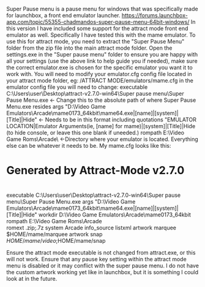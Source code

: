 Super Pause menu is a pause menu for windows that was specifically made for launchbox, a front end emulator launcher. https://forums.launchbox-app.com/topic/55355-chadmandos-super-pause-menu-64bit-windows/
In this version I have included some support for the attract mode front end emulator as well. Specifically I have tested this with the mame emulator.
To use this for attract mode, you need to extract the "Super Pause Menu" folder from the zip file into the main attract mode folder. Open the settings.exe in the "Super pause menu" folder to ensure you are happy with all your settings (use the above link to help guide you if needed), make sure the correct emulator.exe is chosen for the specific emulator you want it to work with.
You will need to modify your emulator.cfg config file located in your attract mode folder, eg: /ATTRACT MODE/emulators/mame.cfg
in the emulator config file you will need to change:
executable           C:\Users\user\Desktop\attract-v2.7.0-win64\Super pause menu\Super Pause Menu.exe <- Change this to the absolute path of where Super Pause Menu.exe resides
args                 "D:\Video Game Emulators\Arcade\mame0173_64kbit\mame64.exe|[name]|[system]|[Title]|Hide" <- Needs to be in this format including quotations "EMULATOR LOCATION|Emulator Arguments(ie, [name] for mame)|[system]|[Title]|Hide (to hide console, or leave this one blank if uneeded.)
rompath              E:\Video Game Roms\Arcade\ <-Directory where your emulator is located.
Everything else can be whatever it needs to be.
My mame.cfg looks like this:

# Generated by Attract-Mode v2.7.0
#
executable           C:\Users\user\Desktop\attract-v2.7.0-win64\Super pause menu\Super Pause Menu.exe
args                 "D:\Video Game Emulators\Arcade\mame0173_64kbit\mame64.exe|[name]|[system]|[Title]|Hide"
workdir              D:\Video Game Emulators\Arcade\mame0173_64kbit
rompath              E:\Video Game Roms\Arcade\
romext               .zip;.7z
system               Arcade
info_source          listxml
artwork    marquee         $HOME/mame/marquee
artwork    snap            $HOME/mame/video;$HOME/mame/snap

Ensure the attract mode executable is not changed from attract.exe, or this will not work. Ensure that any pause key setting within the attract mode menu is disabled or it may conflict with the super pause menu.
I do not have the custom artwork working yet like in launchbox, but it is something I could look at in the future.

